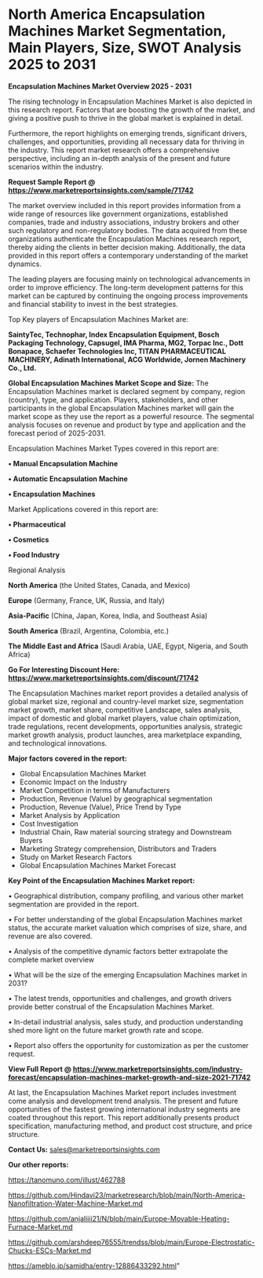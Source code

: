  # North America Encapsulation Machines Market Segmentation, Main Players, Size, SWOT Analysis 2025 to 2031

<Strong> Encapsulation Machines Market Overview 2025 - 2031</strong>

The rising technology in Encapsulation Machines Market is also depicted in this research report. Factors that are boosting the growth of the market, and giving a positive push to thrive in the global market is explained in detail.

Furthermore, the report highlights on emerging trends, significant drivers, challenges, and opportunities, providing all necessary data for thriving in the industry. This report market research offers a comprehensive perspective, including an in-depth analysis of the present and future scenarios within the industry.

<strong>Request Sample Report @ <a href=https://www.marketreportsinsights.com/sample/71742>https://www.marketreportsinsights.com/sample/71742</a></strong>

The market overview included in this report provides information from a wide range of resources like government organizations, established companies, trade and industry associations, industry brokers and other such regulatory and non-regulatory bodies. The data acquired from these organizations authenticate the Encapsulation Machines research report, thereby aiding the clients in better decision making. Additionally, the data provided in this report offers a contemporary understanding of the market dynamics.

The leading players are focusing mainly on technological advancements in order to improve efficiency. The long-term development patterns for this market can be captured by continuing the ongoing process improvements and financial stability to invest in the best strategies.

Top Key players of Encapsulation Machines Market are:

<strong>SaintyTec, Technophar, Index Encapsulation Equipment, Bosch Packaging Technology, Capsugel, IMA Pharma, MG2, Torpac Inc., Dott Bonapace, Schaefer Technologies Inc, TITAN PHARMACEUTICAL MACHINERY, Adinath International, ACG Worldwide, Jornen Machinery Co., Ltd.</strong>

<strong><b>Global Encapsulation Machines Market Scope and Size:</b></strong>
The Encapsulation Machines market is declared segment by company, region (country), type, and application. Players, stakeholders, and other participants in the global Encapsulation Machines market will gain the market scope as they use the report as a powerful resource. The segmental analysis focuses on revenue and product by type and application and the forecast period of 2025-2031.

Encapsulation Machines Market Types covered in this report are:

<strong>• Manual Encapsulation Machine

• Automatic Encapsulation Machine

• Encapsulation Machines</strong>

Market Applications covered in this report are:

<strong>• Pharmaceutical

• Cosmetics

• Food Industry</strong> 

Regional Analysis

<strong>North America</strong> (the United States, Canada, and Mexico)

<strong>Europe</strong> (Germany, France, UK, Russia, and Italy)

<strong>Asia-Pacific</strong> (China, Japan, Korea, India, and Southeast Asia)

<strong>South America</strong> (Brazil, Argentina, Colombia, etc.)

<strong>The Middle East and Africa</strong> (Saudi Arabia, UAE, Egypt, Nigeria, and South Africa)

<strong>Go For Interesting Discount Here: <a href=https://www.marketreportsinsights.com/discount/71742>https://www.marketreportsinsights.com/discount/71742</a></strong>

The Encapsulation Machines market report provides a detailed analysis of global market size, regional and country-level market size, segmentation market growth, market share, competitive Landscape, sales analysis, impact of domestic and global market players, value chain optimization, trade regulations, recent developments, opportunities analysis, strategic market growth analysis, product launches, area marketplace expanding, and technological innovations.

<strong><b>Major factors covered in the report:</b></strong>
<ul>
  <li>Global Encapsulation Machines Market </li>
  <li>Economic Impact on the Industry</li>
  <li>Market Competition in terms of Manufacturers</li>
  <li>Production, Revenue (Value) by geographical segmentation</li>
  <li>Production, Revenue (Value), Price Trend by Type</li>
  <li>Market Analysis by Application</li>
  <li>Cost Investigation</li>
  <li>Industrial Chain, Raw material sourcing strategy and Downstream Buyers</li>
  <li>Marketing Strategy comprehension, Distributors and Traders</li>
  <li>Study on Market Research Factors</li>
  <li>Global Encapsulation Machines Market Forecast</li>
</ul>

<strong><b>Key Point of the Encapsulation Machines Market report:</b></strong>

• Geographical distribution, company profiling, and various other market segmentation are provided in the report.

• For better understanding of the global Encapsulation Machines market status, the accurate market valuation which comprises of size, share, and revenue are also covered.

• Analysis of the competitive dynamic factors better extrapolate the complete market overview

• What will be the size of the emerging Encapsulation Machines market in 2031?

• The latest trends, opportunities and challenges, and growth drivers provide better construal of the Encapsulation Machines Market.

• In-detail industrial analysis, sales study, and production understanding shed more light on the future market growth rate and scope.

• Report also offers the opportunity for customization as per the customer request.

<strong><b>View Full Report @ <a href=https://www.marketreportsinsights.com/industry-forecast/encapsulation-machines-market-growth-and-size-2021-71742>https://www.marketreportsinsights.com/industry-forecast/encapsulation-machines-market-growth-and-size-2021-71742</a></b></strong>


At last, the Encapsulation Machines Market report includes investment come analysis and development trend analysis. The present and future opportunities of the fastest growing international industry segments are coated throughout this report. This report additionally presents product specification, manufacturing method, and product cost structure, and price structure.

<strong>Contact Us:</strong>
sales@marketreportsinsights.com

<strong>Our other reports:</strong>

<a href=https://tanomuno.com/illust/462788>https://tanomuno.com/illust/462788</a>

<a href=https://github.com/Hindavi23/marketresearch/blob/main/North-America-Nanofiltration-Water-Machine-Market.md>https://github.com/Hindavi23/marketresearch/blob/main/North-America-Nanofiltration-Water-Machine-Market.md</a>

<a href=https://github.com/anjaliiii21/N/blob/main/Europe-Movable-Heating-Furnace-Market.md>https://github.com/anjaliiii21/N/blob/main/Europe-Movable-Heating-Furnace-Market.md</a>

<a href=https://github.com/arshdeep76555/trendss/blob/main/Europe-Electrostatic-Chucks-ESCs-Market.md>https://github.com/arshdeep76555/trendss/blob/main/Europe-Electrostatic-Chucks-ESCs-Market.md</a>

<a href=https://ameblo.jp/samidha/entry-12886433292.html>https://ameblo.jp/samidha/entry-12886433292.html</a>"

